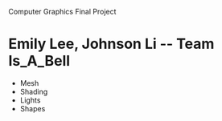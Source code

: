 Computer Graphics Final Project
# Emily Lee, Johnson Li -- Team Is_A_Bell
- Mesh
- Shading
- Lights
- Shapes
